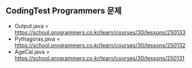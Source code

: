 ## CodingTest Programmers 문제

- Output.java = https://school.programmers.co.kr/learn/courses/30/lessons/250133
- Pythagoras.java = https://school.programmers.co.kr/learn/courses/30/lessons/250132
- AgeCal.java = https://school.programmers.co.kr/learn/courses/30/lessons/250131